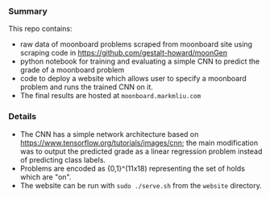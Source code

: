 ### Summary


This repo contains:
 - raw data of moonboard problems scraped from moonboard site using scraping code in https://github.com/gestalt-howard/moonGen
 - python notebook for training and evaluating a simple CNN to predict the grade of a moonboard problem
 - code to deploy a website which allows user to specify a moonboard problem and runs the trained CNN on it.
 - The final results are hosted at `moonboard.markmliu.com`

### Details

 - The CNN has a simple network architecture based on https://www.tensorflow.org/tutorials/images/cnn; the main modification was to output the predicted grade as a linear regression problem instead of predicting class labels.
 - Problems are encoded as {0,1}^(11x18) representing the set of holds which are "on".
 - The website can be run with `sudo ./serve.sh` from the `website` directory.